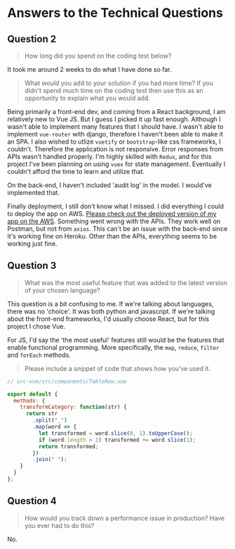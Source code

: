# Answers to the Technical Questions

## Question 2

> How long did you spend on the coding test below?

It took me around 2 weeks to do what I have done so far.

> What would you add to your solution if you had more time? If you didn't spend much time on the coding test then use this as an opportunity to explain what you would add.

Being primarily a front-end dev, and coming from a React background, I am relatively new to Vue JS. But I guess I picked it up fast enough. Although I wasn't able to implement many features that I should have. I wasn't able to implement `vue-router` with django, therefore I haven't been able to make it an SPA. I also wished to utlize `vuetify` or `bootstrap`-like css frameworks, I couldn't. Therefore the application is not responsive. Error responses from APIs wasn't handled properly. I'm highly skilled with `Redux`, and for this project I've been planning on using `vuex` for state management. Eventually I couldn't afford the time to learn and utilize that.

On the back-end, I haven't included 'audit log' in the model. I would've implemented that.

Finally deployment, I still don't know what I missed. I did everything I could to deploy the app on AWS. [Please check out the deployed version of my app on the AWS](https://p8mpro6ohh.execute-api.us-east-1.amazonaws.com/dev/). Something went wrong with the APIs. They work well on Postman, but not from `axios`. This can't be an issue with the back-end since it's working fine on Heroku. Other than the APIs, everything seems to be working just fine.

## Question 3

> What was the most useful feature that was added to the latest version of your chosen language?

This question is a bit confusing to me. If we're talking about languages, there was no 'choice'. It was both python and javascript. If we're talking about the front-end frameworks, I'd usually choose React, but for this project I chose Vue.

For JS, I'd say the 'the most useful' features still would be the features that enable functional programming. More specifically, the `map`, `reduce`, `filter` and `forEach` methods.

> Please include a snippet of code that shows how you've used it.

```javascript
// src-vue/src/components/TableRow.vue

export default {
  methods: {
    transformCategory: function(str) {
      return str
        .split("_")
        .map(word => {
          let transformed = word.slice(0, 1).toUpperCase();
          if (word.length > 1) transformed += word.slice(1);
          return transformed;
        })
        .join(" ");
    }
  }
};
```

## Question 4

> How would you track down a performance issue in production? Have you ever had to do this?

No.
